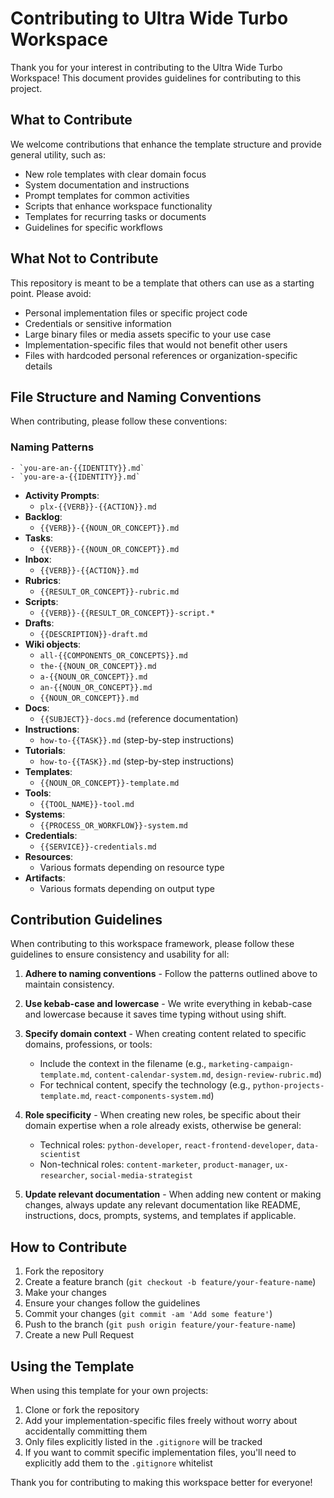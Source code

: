 # Contributing to Ultra Wide Turbo Workspace

Thank you for your interest in contributing to the Ultra Wide Turbo Workspace! This document provides guidelines for contributing to this project.

## What to Contribute

We welcome contributions that enhance the template structure and provide general utility, such as:

- New role templates with clear domain focus
- System documentation and instructions
- Prompt templates for common activities
- Scripts that enhance workspace functionality
- Templates for recurring tasks or documents
- Guidelines for specific workflows

## What Not to Contribute

This repository is meant to be a template that others can use as a starting point. Please avoid:

- Personal implementation files or specific project code
- Credentials or sensitive information
- Large binary files or media assets specific to your use case
- Implementation-specific files that would not benefit other users
- Files with hardcoded personal references or organization-specific details

## File Structure and Naming Conventions

When contributing, please follow these conventions:

### Naming Patterns

    - `you-are-an-{{IDENTITY}}.md`
    - `you-are-a-{{IDENTITY}}.md`
- **Activity Prompts**:
    - `plx-{{VERB}}-{{ACTION}}.md`
- **Backlog**:
    - `{{VERB}}-{{NOUN_OR_CONCEPT}}.md`
- **Tasks**:
    - `{{VERB}}-{{NOUN_OR_CONCEPT}}.md`
- **Inbox**:
    - `{{VERB}}-{{ACTION}}.md`
- **Rubrics**:
    - `{{RESULT_OR_CONCEPT}}-rubric.md`
- **Scripts**:
    - `{{VERB}}-{{RESULT_OR_CONCEPT}}-script.*`
- **Drafts**:
    - `{{DESCRIPTION}}-draft.md`
- **Wiki objects**:
    - `all-{{COMPONENTS_OR_CONCEPTS}}.md`
    - `the-{{NOUN_OR_CONCEPT}}.md`
    - `a-{{NOUN_OR_CONCEPT}}.md`
    - `an-{{NOUN_OR_CONCEPT}}.md`
    - `{{NOUN_OR_CONCEPT}}.md`
- **Docs**:
    - `{{SUBJECT}}-docs.md` (reference documentation)
- **Instructions**:
    - `how-to-{{TASK}}.md` (step-by-step instructions)
- **Tutorials**:
    - `how-to-{{TASK}}.md` (step-by-step instructions)
- **Templates**:
    - `{{NOUN_OR_CONCEPT}}-template.md`
- **Tools**:
    - `{{TOOL_NAME}}-tool.md`
- **Systems**:
    - `{{PROCESS_OR_WORKFLOW}}-system.md`
- **Credentials**:
    - `{{SERVICE}}-credentials.md`
- **Resources**:
    - Various formats depending on resource type
- **Artifacts**:
    - Various formats depending on output type

## Contribution Guidelines

When contributing to this workspace framework, please follow these guidelines to ensure consistency and usability for all:

1. **Adhere to naming conventions** - Follow the patterns outlined above to maintain consistency.

2. **Use kebab-case and lowercase** - We write everything in kebab-case and lowercase because it saves time typing without using shift.

3. **Specify domain context** - When creating content related to specific domains, professions, or tools:
   - Include the context in the filename (e.g., `marketing-campaign-template.md`, `content-calendar-system.md`, `design-review-rubric.md`)
   - For technical content, specify the technology (e.g., `python-projects-template.md`, `react-components-system.md`)

4. **Role specificity** - When creating new roles, be specific about their domain expertise when a role already exists, otherwise be general:
   - Technical roles: `python-developer`, `react-frontend-developer`, `data-scientist`
   - Non-technical roles: `content-marketer`, `product-manager`, `ux-researcher`, `social-media-strategist`

5. **Update relevant documentation** - When adding new content or making changes, always update any relevant documentation like README, instructions, docs, prompts, systems, and templates if applicable.

## How to Contribute

1. Fork the repository
2. Create a feature branch (`git checkout -b feature/your-feature-name`)
3. Make your changes
4. Ensure your changes follow the guidelines
5. Commit your changes (`git commit -am 'Add some feature'`)
6. Push to the branch (`git push origin feature/your-feature-name`)
7. Create a new Pull Request

## Using the Template

When using this template for your own projects:

1. Clone or fork the repository
2. Add your implementation-specific files freely without worry about accidentally committing them
3. Only files explicitly listed in the `.gitignore` will be tracked
4. If you want to commit specific implementation files, you'll need to explicitly add them to the `.gitignore` whitelist

Thank you for contributing to making this workspace better for everyone! 
